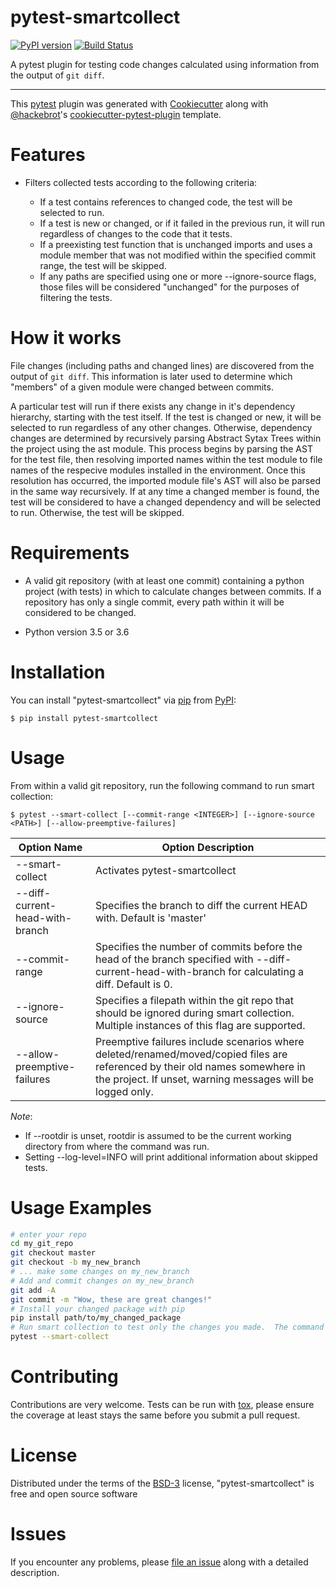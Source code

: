 # pytest-smartcollect


[![PyPI version](https://img.shields.io/pypi/v/pytest-smartcollect.svg)](https://pypi.org/project/pytest-smartcollect)
[![Build Status](https://travis-ci.org/vardaofthevalier/pytest-smartcollect.svg?branch=master)](https://travis-ci.org/vardaofthevalier/pytest-smartcollect)


A pytest plugin for testing code changes calculated using information
from the output of `git diff`.

------------------------------------------------------------------------

This [pytest](https://github.com/pytest-dev/pytest) plugin was generated
with [Cookiecutter](https://github.com/audreyr/cookiecutter) along with
[@hackebrot](https://github.com/hackebrot)'s
[cookiecutter-pytest-plugin](https://github.com/pytest-dev/cookiecutter-pytest-plugin)
template.

Features
========

- Filters collected tests according to the following criteria:

    -   If a test contains references to changed code, the test will be selected to run.
    -   If a test is new or changed, or if it failed in the previous
            run, it will run regardless of changes to the code that it
            tests.
    -   If a preexisting test function that is unchanged imports and
            uses a module member that was not modified within the
            specified commit range, the test will be skipped.
    -   If any paths are specified using one or more --ignore-source
            flags, those files will be considered "unchanged" for the
            purposes of filtering the tests.

How it works
============

File changes (including paths and changed lines) are discovered from the output of `git diff`.  This information is later used to determine which "members" of a given module were changed between commits.  

A particular test will run if there exists any change in it's dependency hierarchy, starting with the test itself.  If the test is changed or new, it will be selected to run regardless of any other changes.  Otherwise, dependency changes are determined by recursively parsing Abstract Sytax Trees within the project using the ast module.  This process begins by parsing the AST for the test file, then resolving imported names within the test module to file names of the respecive modules installed in the environment.  Once this resolution has occurred, the imported module file's AST will also be parsed in the same way recursively.  If at any time a changed member is found, the test will be considered to have a changed dependency and will be selected to run.  Otherwise, the test will be skipped. 

Requirements
============

* A valid git repository (with at least one commit) containing a python
project (with tests) in which to calculate changes between commits. If a
repository has only a single commit, every path within it will be
considered to be changed.

* Python version 3.5 or 3.6

Installation
============

You can install "pytest-smartcollect" via
[pip](https://pypi.org/project/pip/) from
[PyPI](https://pypi.org/project):

    $ pip install pytest-smartcollect

Usage
=====

From within a valid git repository, run the following command to run
smart collection:

    $ pytest --smart-collect [--commit-range <INTEGER>] [--ignore-source <PATH>] [--allow-preemptive-failures]


| Option Name | Option Description |
| ----------- | ------------------ |
| --smart-collect | Activates pytest-smartcollect |
| --diff-current-head-with-branch | Specifies the branch to diff the current HEAD with. Default is 'master' |
| --commit-range | Specifies the number of commits before the head of the branch specified with --diff-current-head-with-branch for calculating a diff. Default is 0. |
| --ignore-source | Specifies a filepath within the git repo that should be ignored during smart collection. Multiple instances of this flag are supported. |
| --allow-preemptive-failures | Preemptive failures include scenarios where deleted/renamed/moved/copied files are referenced by their old names somewhere in the project. If unset, warning messages will be logged only. |

*Note*: 
-   If --rootdir is unset, rootdir is assumed to be the current working
    directory from where the command was run.
-   Setting --log-level=INFO will print additional information about
    skipped tests.
    
Usage Examples
==============

```bash
# enter your repo
cd my_git_repo
git checkout master
git checkout -b my_new_branch
# ... make some changes on my_new_branch
# Add and commit changes on my_new_branch
git add -A
git commit -m "Wow, these are great changes!"
# Install your changed package with pip
pip install path/to/my_changed_package
# Run smart collection to test only the changes you made.  The command below will diff the head of the currently checked out branch with the master branch by default.
pytest --smart-collect
```

Contributing
============

Contributions are very welcome. Tests can be run with
[tox](https://tox.readthedocs.io/en/latest/), please ensure the coverage
at least stays the same before you submit a pull request.

License
=======

Distributed under the terms of the
[BSD-3](http://opensource.org/licenses/BSD-3-Clause) license,
"pytest-smartcollect" is free and open source software

Issues
======

If you encounter any problems, please [file an
issue](https://github.com/vardaofthevalier/pytest-smartcollect/issues)
along with a detailed description.

